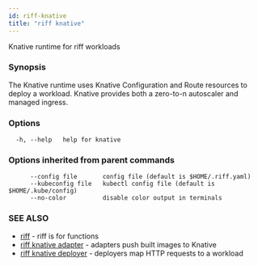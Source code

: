 ```yaml
---
id: riff-knative
title: "riff knative"
---
```

Knative runtime for riff workloads

### Synopsis

The Knative runtime uses Knative Configuration and Route resources to deploy
a workload. Knative provides both a zero-to-n autoscaler and managed ingress.

### Options

```
  -h, --help   help for knative
```

### Options inherited from parent commands

```
      --config file       config file (default is $HOME/.riff.yaml)
      --kubeconfig file   kubectl config file (default is $HOME/.kube/config)
      --no-color          disable color output in terminals
```

### SEE ALSO

* [riff](riff.md)	 - riff is for functions
* [riff knative adapter](riff_knative_adapter.md)	 - adapters push built images to Knative
* [riff knative deployer](riff_knative_deployer.md)	 - deployers map HTTP requests to a workload

